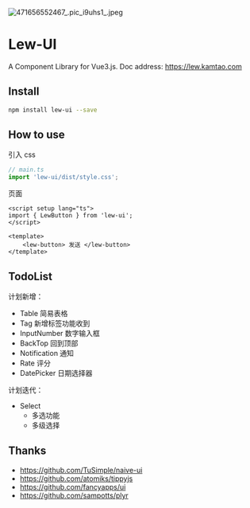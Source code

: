 ![471656552467_.pic_i9uhs1_.jpeg](https://cdn.jsdelivr.net/gh/lewkamtao/PicHub-Cloud@master/PicHub/471656552467_.pic_i9uhs1_.jpeg)

# Lew-UI

A Component Library for Vue3.js.
Doc address: https://lew.kamtao.com

## Install

```bash
npm install lew-ui --save
```

## How to use

引入 css

```js
// main.ts
import 'lew-ui/dist/style.css';
```

页面

```vue
<script setup lang="ts">
import { LewButton } from 'lew-ui';
</script>

<template>
    <lew-button> 发送 </lew-button>
</template>
```

## TodoList

计划新增：
+ Table 简易表格
+ Tag 新增标签功能收到
+ InputNumber 数字输入框
+ BackTop 回到顶部
+ Notification 通知
+ Rate 评分
+ DatePicker 日期选择器

计划迭代：
+ Select
  + 多选功能
  + 多级选择

## Thanks

- https://github.com/TuSimple/naive-ui
- https://github.com/atomiks/tippyjs
- https://github.com/fancyapps/ui
- https://github.com/sampotts/plyr
